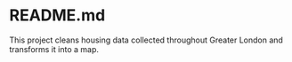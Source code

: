 # README.md

This project cleans housing data collected throughout Greater London and transforms it into a map.